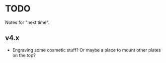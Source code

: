 # TODO

Notes for "next time".

## v4.x

* Engraving some cosmetic stuff? Or maybe a place to mount other plates on the top?
